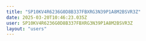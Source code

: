 ```yaml
---
title: "SP10KV4R6236G0D8B337FBXRG3N39P1A8M2BSVR3Z"
date: 2025-03-20T10:46:23.035Z
user: SP10KV4R6236G0D8B337FBXRG3N39P1A8M2BSVR3Z
layout: "users"
---
```

    